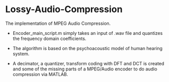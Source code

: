 # Lossy-Audio-Compression

The implementation of MPEG Audio Compression.

- Encoder_main_script.m simply takes an input of .wav file and quantizes the frequency domain coefficients. 

- The algorithm is based on the psychoacoustic model of human hearing system. 

- A decimator, a quantizer, transform coding with DFT and DCT is created and some of the missing parts of a MPEG/Audio encoder to do audio compression via MATLAB.
